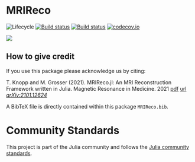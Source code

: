 # MRIReco

![Lifecycle](https://img.shields.io/badge/lifecycle-experimental-orange.svg)<!--
![Lifecycle](https://img.shields.io/badge/lifecycle-maturing-blue.svg)
![Lifecycle](https://img.shields.io/badge/lifecycle-stable-green.svg)
![Lifecycle](https://img.shields.io/badge/lifecycle-retired-orange.svg)
![Lifecycle](https://img.shields.io/badge/lifecycle-archived-red.svg)
![Lifecycle](https://img.shields.io/badge/lifecycle-dormant-blue.svg) -->
[![Build status](https://github.com/MagneticResonanceImaging/MRIReco.jl/workflows/CI/badge.svg)](https://github.com/MagneticResonanceImaging/MRIReco.jl/actions)
[![Build status](https://ci.appveyor.com/api/projects/status/cndx45nw2vuayo1j/branch/master?svg=true)](https://ci.appveyor.com/project/tknopp/mrireco-jl/branch/master)
[![codecov.io](http://codecov.io/github/MagneticResonanceImaging/MRIReco.jl/coverage.svg?branch=master)](http://codecov.io/github/MagneticResonanceImaging/MRIReco.jl?branch=master)


[![](https://img.shields.io/badge/docs-latest-blue.svg)](https://magneticresonanceimaging.github.io/MRIReco.jl/latest)

## How to give credit
If you use this package please acknowledge us by citing:

T. Knopp and M. Grosser (2021). MRIReco.jl: An MRI Reconstruction Framework written in Julia. Magnetic Resonance in Medicine. 2021 [pdf](https://onlinelibrary.wiley.com/doi/pdf/10.1002/mrm.28792) [url](https://doi.org/10.1002/mrm.28792) [*arXiv:2101.12624*](https://arxiv.org/abs/2101.12624)

A BibTeX file is directly contained within this package `MRIReco.bib`.

# Community Standards

This project is part of the Julia community and follows the [Julia community standards](https://julialang.org/community/standards/). 
